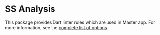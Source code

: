 # SS Analysis

This package provides Dart linter rules which are used in Master app. For more information, see the [complete list of options](lib/analysis_options.yaml).